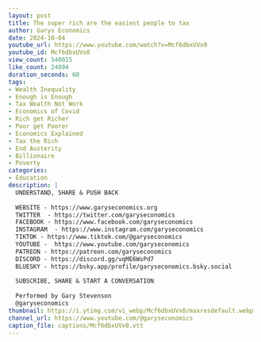 ```yaml
---
layout: post
title: The super rich are the easiest people to tax
author: Garys Economics
date: 2024-10-04
youtube_url: https://www.youtube.com/watch?v=Mcf6dbxUVx0
youtube_id: Mcf6dbxUVx0
view_count: 540015
like_count: 24094
duration_seconds: 60
tags:
- Wealth Inequality
- Enough is Enough
- Tax Wealth Not Work
- Economics of Covid
- Rich get Richer
- Poor get Poorer
- Economics Explained
- Tax the Rich
- End Austerity
- Billionaire
- Poverty
categories:
- Education
description: |
  UNDERSTAND, SHARE & PUSH BACK
  
  WEBSITE - https://www.garyseconomics.org
  TWITTER  - https://twitter.com/garyseconomics
  FACEBOOK - https://www.facebook.com/garyseconomics
  INSTAGRAM  - https://www.instagram.com/garyseconomics
  TIKTOK - https://www.tiktok.com/@garyseconomics
  YOUTUBE -  https://www.youtube.com/garyseconomics
  PATREON - https://patreon.com/garyseconomics
  DISCORD - https://discord.gg/vqME6WsPd7
  BLUESKY - https://bsky.app/profile/garyseconomics.bsky.social
  
  SUBSCRIBE, SHARE & START A CONVERSATION
  
  Performed by Gary Stevenson
  @garyseconomics
thumbnail: https://i.ytimg.com/vi_webp/Mcf6dbxUVx0/maxresdefault.webp
channel_url: https://www.youtube.com/@garyseconomics
caption_file: captions/Mcf6dbxUVx0.vtt
---
```

